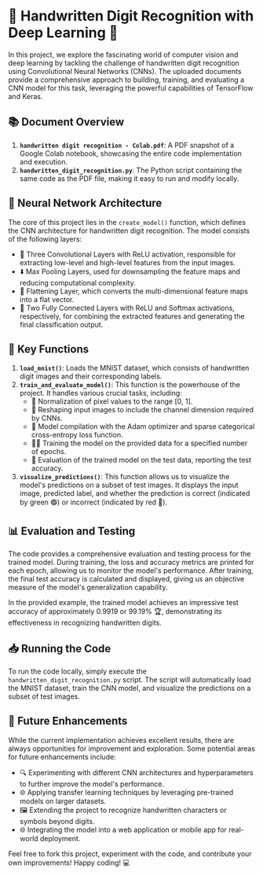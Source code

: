 # 🔢 Handwritten Digit Recognition with Deep Learning 🤖

In this project, we explore the fascinating world of computer vision and deep learning by tackling the challenge of handwritten digit recognition using Convolutional Neural Networks (CNNs). The uploaded documents provide a comprehensive approach to building, training, and evaluating a CNN model for this task, leveraging the powerful capabilities of TensorFlow and Keras.

## 📚 Document Overview

1. **`handwritten digit recognition - Colab.pdf`**: A PDF snapshot of a Google Colab notebook, showcasing the entire code implementation and execution.
2. **`handwritten_digit_recognition.py`**: The Python script containing the same code as the PDF file, making it easy to run and modify locally.

## 🧠 Neural Network Architecture

The core of this project lies in the `create_model()` function, which defines the CNN architecture for handwritten digit recognition. The model consists of the following layers:

- 🔺 Three Convolutional Layers with ReLU activation, responsible for extracting low-level and high-level features from the input images.
- ⬇️ Max Pooling Layers, used for downsampling the feature maps and reducing computational complexity.
- 🔳 Flattening Layer, which converts the multi-dimensional feature maps into a flat vector.
- 🔲 Two Fully Connected Layers with ReLU and Softmax activations, respectively, for combining the extracted features and generating the final classification output.

## 🔑 Key Functions

1. **`load_mnist()`**: Loads the MNIST dataset, which consists of handwritten digit images and their corresponding labels.
2. **`train_and_evaluate_model()`**: This function is the powerhouse of the project. It handles various crucial tasks, including:
   - 🔘 Normalization of pixel values to the range [0, 1].
   - 🔷 Reshaping input images to include the channel dimension required by CNNs.
   - 🔨 Model compilation with the Adam optimizer and sparse categorical cross-entropy loss function.
   - 🏋️‍♀️ Training the model on the provided data for a specified number of epochs.
   - 📐 Evaluation of the trained model on the test data, reporting the test accuracy.
3. **`visualize_predictions()`**: This function allows us to visualize the model's predictions on a subset of test images. It displays the input image, predicted label, and whether the prediction is correct (indicated by green 🟢) or incorrect (indicated by red 🔴).

## 📊 Evaluation and Testing

The code provides a comprehensive evaluation and testing process for the trained model. During training, the loss and accuracy metrics are printed for each epoch, allowing us to monitor the model's performance. After training, the final test accuracy is calculated and displayed, giving us an objective measure of the model's generalization capability.

In the provided example, the trained model achieves an impressive test accuracy of approximately 0.9919 or 99.19% 🏆, demonstrating its effectiveness in recognizing handwritten digits.

## 📥 Running the Code

To run the code locally, simply execute the `handwritten_digit_recognition.py` script. The script will automatically load the MNIST dataset, train the CNN model, and visualize the predictions on a subset of test images.

## 🚀 Future Enhancements

While the current implementation achieves excellent results, there are always opportunities for improvement and exploration. Some potential areas for future enhancements include:

- 🔍 Experimenting with different CNN architectures and hyperparameters to further improve the model's performance.
- 🌐 Applying transfer learning techniques by leveraging pre-trained models on larger datasets.
- 🖼️ Extending the project to recognize handwritten characters or symbols beyond digits.
- 🌐 Integrating the model into a web application or mobile app for real-world deployment.

Feel free to fork this project, experiment with the code, and contribute your own improvements! Happy coding! 💻
